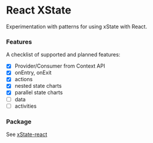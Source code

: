 # React XState

Experimentation with patterns for using xState with React.

### Features

A checklist of supported and planned features:

- [x] Provider/Consumer from Context API
- [x] onEntry, onExit
- [x] actions
- [x] nested state charts
- [x] parallel state charts
- [ ] data
- [ ] activities

### Package

See [xState-react](./packages/xstate-react)
